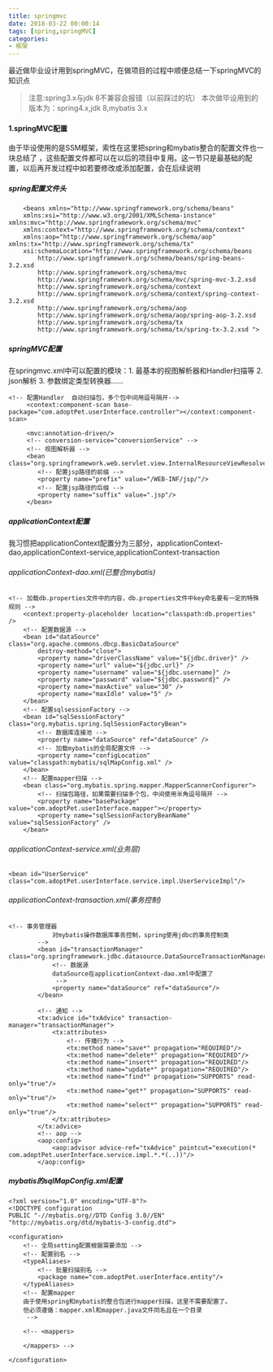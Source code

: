 ```yaml
---
title: springmvc
date: 2018-03-22 00:00:14
tags: [spring,springMVC]  
categories: 
- 框架 
---
```

最近做毕业设计用到springMVC，在做项目的过程中顺便总结一下springMVC的知识点  
 <!-- more -->  
 > 注意:spring3.x与jdk 8不兼容会报错（以前踩过的坑） 
本次做毕设用到的版本为：spring4.x,jdk 8,mybatis 3.x 
#### 1.springMVC配置  
由于毕设使用的是SSM框架，索性在这里把spring和mybatis整合的配置文件也一块总结了 ，这些配置文件都可以在以后的项目中复用。这一节只是最基础的配置，以后再开发过程中如若要修改或添加配置，会在后续说明 
##### spring配置文件头  

```
	<beans xmlns="http://www.springframework.org/schema/beans"
	xmlns:xsi="http://www.w3.org/2001/XMLSchema-instance" xmlns:mvc="http://www.springframework.org/schema/mvc"
	xmlns:context="http://www.springframework.org/schema/context"
	xmlns:aop="http://www.springframework.org/schema/aop" xmlns:tx="http://www.springframework.org/schema/tx"
	xsi:schemaLocation="http://www.springframework.org/schema/beans 
		http://www.springframework.org/schema/beans/spring-beans-3.2.xsd 
		http://www.springframework.org/schema/mvc 
		http://www.springframework.org/schema/mvc/spring-mvc-3.2.xsd 
		http://www.springframework.org/schema/context 
		http://www.springframework.org/schema/context/spring-context-3.2.xsd 
		http://www.springframework.org/schema/aop 
		http://www.springframework.org/schema/aop/spring-aop-3.2.xsd 
		http://www.springframework.org/schema/tx 
		http://www.springframework.org/schema/tx/spring-tx-3.2.xsd ">
  ``` 
  
##### springMVC配置  

 在springmvc.xml中可以配置的模块：1. 最基本的视图解析器和Handler扫描等   2. json解析  3. 参数绑定类型转换器……  

```
<!-- 配置Handler  自动扫描包，多个包中间用逗号隔开-->
	 <context:component-scan base-package="com.adoptPet.userInterface.controller"></context:component-scan>
	 
	 <mvc:annotation-driven/>
	 <!-- conversion-service="conversionService" -->
	 <!-- 视图解析器 -->
	 <bean class="org.springframework.web.servlet.view.InternalResourceViewResolver">
	 	<!-- 配置jsp路径的前缀 -->
		<property name="prefix" value="/WEB-INF/jsp/"/>
		<!-- 配置jsp路径的后缀 -->
		<property name="suffix" value=".jsp"/>
	 </bean>
```     

##### applicationContext配置  
  
我习惯把applicationContext配置分为三部分，applicationContext-dao,applicationContext-service,applicationContext-transaction   

###### applicationContext-dao.xml(已整合mybatis)   

```
<!-- 加载db.properties文件中的内容，db.properties文件中key命名要有一定的特殊规则 -->
	<context:property-placeholder location="classpath:db.properties" />
	<!-- 配置数据源 -->
	<bean id="dataSource" class="org.apache.commons.dbcp.BasicDataSource"
		destroy-method="close">
		<property name="driverClassName" value="${jdbc.driver}" />
		<property name="url" value="${jdbc.url}" />
		<property name="username" value="${jdbc.username}" />
		<property name="password" value="${jdbc.password}" />
		<property name="maxActive" value="30" />
		<property name="maxIdle" value="5" />
	</bean>
	<!-- 配置sqlsessionFactory -->
	<bean id="sqlSessionFactory" class="org.mybatis.spring.SqlSessionFactoryBean">
		<!-- 数据库连接池 -->
		<property name="dataSource" ref="dataSource" />
		<!-- 加载mybatis的全局配置文件 -->
		<property name="configLocation" value="classpath:mybatis/sqlMapConfig.xml" />
	</bean>
	<!-- 配置mapper扫描 -->
	<bean class="org.mybatis.spring.mapper.MapperScannerConfigurer">
		<!-- 扫描包路径，如果需要扫描多个包，中间使用半角逗号隔开 -->
		<property name="basePackage" value="com.adoptPet.userInterface.mapper"></property>
		<property name="sqlSessionFactoryBeanName" value="sqlSessionFactory" />
	</bean>
```  

######  applicationContext-service.xml(业务层)    

```
<bean id="UserService" class="com.adoptPet.userInterface.service.impl.UserServiceImpl"/>
```  

###### applicationContext-transaction.xml(事务控制)    

```
<!-- 事务管理器 
			对mybatis操作数据库事务控制，spring使用jdbc的事务控制类
		-->
		<bean id="transactionManager" class="org.springframework.jdbc.datasource.DataSourceTransactionManager">
			<!-- 数据源
			dataSource在applicationContext-dao.xml中配置了
			 -->
			<property name="dataSource" ref="dataSource"/>
		</bean>
		
		<!-- 通知 -->
		<tx:advice id="txAdvice" transaction-manager="transactionManager">
			<tx:attributes>
				<!-- 传播行为 -->
				<tx:method name="save*" propagation="REQUIRED"/>
				<tx:method name="delete*" propagation="REQUIRED"/>
				<tx:method name="insert*" propagation="REQUIRED"/>
				<tx:method name="update*" propagation="REQUIRED"/>
				<tx:method name="find*" propagation="SUPPORTS" read-only="true"/>
				<tx:method name="get*" propagation="SUPPORTS" read-only="true"/>
				<tx:method name="select*" propagation="SUPPORTS" read-only="true"/>
			</tx:attributes>
		</tx:advice>
		<!-- aop -->
		<aop:config>
			<aop:advisor advice-ref="txAdvice" pointcut="execution(* com.adoptPet.userInterface.service.impl.*.*(..))"/>
		</aop:config>
```    

##### mybatis的sqlMapConfig.xml配置   

```
<?xml version="1.0" encoding="UTF-8"?>
<!DOCTYPE configuration
PUBLIC "-//mybatis.org//DTD Config 3.0//EN"
"http://mybatis.org/dtd/mybatis-3-config.dtd">

<configuration>
	<!-- 全局setting配置根据需要添加 -->
	<!-- 配置别名 -->
	<typeAliases>
		<!-- 批量扫描别名 -->
		<package name="com.adoptPet.userInterface.entity"/>
	</typeAliases>
	<!-- 配置mapper
	由于使用spring和mybatis的整合包进行mapper扫描，这里不需要配置了。
	但必须遵循：mapper.xml和mapper.java文件同名且在一个目录 
	 -->

	<!-- <mappers>
	
	</mappers> -->

</configuration>
```